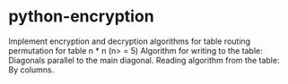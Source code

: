# python-encryption
Implement encryption and decryption algorithms for table routing permutation for table n * n (n> = 5)
Algorithm for writing to the table: Diagonals parallel to the main diagonal. 
Reading algorithm from the table: By columns.
